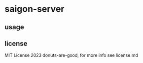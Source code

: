 # saigon-server

## usage

## license

MIT License 2023 donuts-are-good, for more info see license.md

